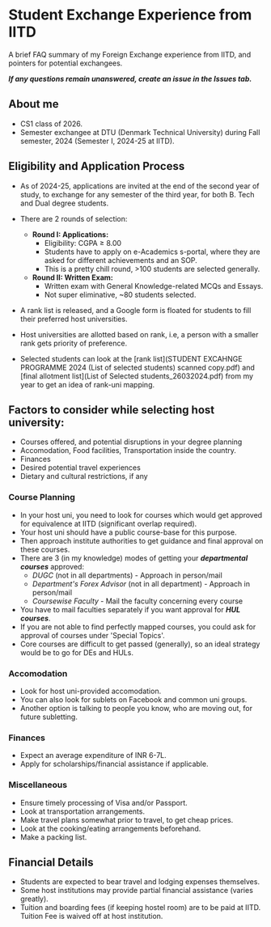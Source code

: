 # Student Exchange Experience from IITD
A brief FAQ summary of my Foreign Exchange experience from IITD, and pointers for potential exchangees.

_**If any questions remain unanswered, create an issue in the Issues tab.**_

## About me 
- CS1 class of 2026.
- Semester exchangee at DTU (Denmark Technical University) during Fall semester, 2024 (Semester I, 2024-25 at IITD).

## Eligibility and Application Process

- As of 2024-25, applications are invited at the end of the second year of study, to exchange for any semester of the third year, for both B. Tech and Dual degree students.
- There are 2 rounds of selection:
  - **Round I: Applications:**
    - Eligibility: CGPA $\geq$ 8.00
    - Students have to apply on e-Academics s-portal, where they are asked for different achievements and an SOP.
    - This is a pretty chill round, >100 students are selected generally.
  - **Round II: Written Exam:**
    - Written exam with General Knowledge-related MCQs and Essays.
    - Not super eliminative, ~80 students selected.
- A rank list is released, and a Google form is floated for students to fill their preferred host universities.
- Host universities are allotted based on rank, i.e, a person with a smaller rank gets priority of preference.

- Selected students can look at the [rank list](STUDENT EXCAHNGE PROGRAMME 2024 (List of selected students) scanned copy.pdf) and [final allotment list](List of Selected students_26032024.pdf) from my year to get an idea of rank-uni mapping.

## Factors to consider while selecting host university:
- Courses offered, and potential disruptions in your degree planning
- Accomodation, Food facilities, Transportation inside the country.
- Finances
- Desired potential travel experiences
- Dietary and cultural restrictions, if any

### Course Planning
- In your host uni, you need to look for courses which would get approved for equivalence at IITD (significant overlap required).
- Your host uni should have a public course-base for this purpose.
- Then approach institute authorities to get guidance and final approval on these courses.
- There are 3 (in my knowledge) modes of getting your **_departmental courses_** approved:
  - _DUGC_ (not in all departments) - Approach in person/mail
  - _Department's Forex Advisor_ (not in all department) - Approach in person/mail
  - _Coursewise Faculty_ - Mail the faculty concerning every course
- You have to mail faculties separately if you want approval for **_HUL courses_**.
- If you are not able to find perfectly mapped courses, you could ask for approval of courses under 'Special Topics'.
- Core courses are difficult to get passed (generally), so an ideal strategy would be to go for DEs and HULs.

### Accomodation
- Look for host uni-provided accomodation.
- You can also look for sublets on Facebook and common uni groups.
- Another option is talking to people you know, who are moving out, for future subletting.

### Finances
- Expect an average expenditure of INR 6-7L.
- Apply for scholarships/financial assistance if applicable.

### Miscellaneous
- Ensure timely processing of Visa and/or Passport.
- Look at transportation arrangements.
- Make travel plans somewhat prior to travel, to get cheap prices.
- Look at the cooking/eating arrangements beforehand.
- Make a packing list.
   
## Financial Details
- Students are expected to bear travel and lodging expenses themselves.
- Some host institutions may provide partial financial assistance (varies greatly).
- Tuition and boarding fees (if keeping hostel room) are to be paid at IITD. Tuition Fee is waived off at host institution.
